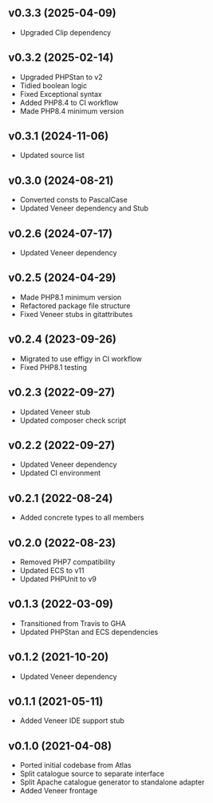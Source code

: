 ## v0.3.3 (2025-04-09)
* Upgraded Clip dependency

## v0.3.2 (2025-02-14)
* Upgraded PHPStan to v2
* Tidied boolean logic
* Fixed Exceptional syntax
* Added PHP8.4 to CI workflow
* Made PHP8.4 minimum version

## v0.3.1 (2024-11-06)
* Updated source list

## v0.3.0 (2024-08-21)
* Converted consts to PascalCase
* Updated Veneer dependency and Stub

## v0.2.6 (2024-07-17)
* Updated Veneer dependency

## v0.2.5 (2024-04-29)
* Made PHP8.1 minimum version
* Refactored package file structure
* Fixed Veneer stubs in gitattributes

## v0.2.4 (2023-09-26)
* Migrated to use effigy in CI workflow
* Fixed PHP8.1 testing

## v0.2.3 (2022-09-27)
* Updated Veneer stub
* Updated composer check script

## v0.2.2 (2022-09-27)
* Updated Veneer dependency
* Updated CI environment

## v0.2.1 (2022-08-24)
* Added concrete types to all members

## v0.2.0 (2022-08-23)
* Removed PHP7 compatibility
* Updated ECS to v11
* Updated PHPUnit to v9

## v0.1.3 (2022-03-09)
* Transitioned from Travis to GHA
* Updated PHPStan and ECS dependencies

## v0.1.2 (2021-10-20)
* Updated Veneer dependency

## v0.1.1 (2021-05-11)
* Added Veneer IDE support stub

## v0.1.0 (2021-04-08)
* Ported initial codebase from Atlas
* Split catalogue source to separate interface
* Split Apache catalogue generator to standalone adapter
* Added Veneer frontage
